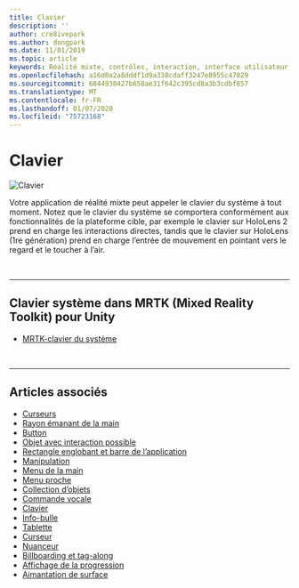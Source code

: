 ```yaml
---
title: Clavier
description: ''
author: cre8ivepark
ms.author: dongpark
ms.date: 11/01/2019
ms.topic: article
keywords: Réalité mixte, contrôles, interaction, interface utilisateur, expérience utilisateur
ms.openlocfilehash: a16d0a2a8dddf1d9a338cdaff3247e8955c47029
ms.sourcegitcommit: 6844930427b658ae31f642c395cd8a3b3cdbf857
ms.translationtype: MT
ms.contentlocale: fr-FR
ms.lasthandoff: 01/07/2020
ms.locfileid: "75723168"
---
```

# <a name="keyboard"></a>Clavier

![Clavier](images/UX/UX_Hero_Keyboard.jpg)

Votre application de réalité mixte peut appeler le clavier du système à tout moment. Notez que le clavier du système se comportera conformément aux fonctionnalités de la plateforme cible, par exemple le clavier sur HoloLens 2 prend en charge les interactions directes, tandis que le clavier sur HoloLens (1re génération) prend en charge l’entrée de mouvement en pointant vers le regard et le toucher à l’air.


<br>

---

## <a name="system-keyboard-in-mrtk-mixed-reality-toolkit-for-unity"></a>Clavier système dans MRTK (Mixed Reality Toolkit) pour Unity

* [MRTK-clavier du système](https://microsoft.github.io/MixedRealityToolkit-Unity/Documentation/README_SystemKeyboard.html)

<br>

---

## <a name="see-also"></a>Articles associés

* [Curseurs](cursors.md)
* [Rayon émanant de la main](point-and-commit.md)
* [Button](button.md)
* [Objet avec interaction possible](interactable-object.md)
* [Rectangle englobant et barre de l’application](app-bar-and-bounding-box.md)
* [Manipulation](direct-manipulation.md)
* [Menu de la main](hand-menu.md)
* [Menu proche](near-menu.md)
* [Collection d’objets](object-collection.md)
* [Commande vocale](voice-input.md)
* [Clavier](keyboard.md)
* [Info-bulle](tooltip.md)
* [Tablette](slate.md)
* [Curseur](slider.md)
* [Nuanceur](shader.md)
* [Billboarding et tag-along](billboarding-and-tag-along.md)
* [Affichage de la progression](progress.md)
* [Aimantation de surface](surface-magnetism.md)
